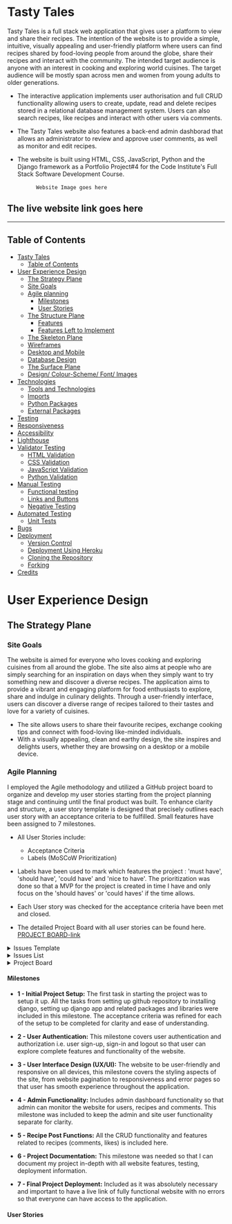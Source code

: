 # Tasty Tales

Tasty Tales is a full stack web application that gives user a platform to view and share their recipes. The intention of the website is to provide a simple, intuitive, visually appealing and user-friendly platform where users can find recipes shared by food-loving people from around the globe, share their recipes and interact with the community. The intended target audience is anyone with an interest in cooking and exploring world cuisines. The target audience will be mostly span across men and women from young adults to older generations.

- The interactive application implements user authorisation and full CRUD functionality allowing users to create, update, read and delete recipes stored in a relational database management system. Users can also search recipes, like recipes and interact with other users via comments.
- The Tasty Tales website also features a back-end admin dashborad that allows an administrator to review and approve user comments, as well as monitor and edit recipes.

- The website is built using HTML, CSS, JavaScript, Python and the Django framework as a Portfolio Project#4 for the Code Institute's Full Stack Software Development Course.

            Website Image goes here


## The live website link goes here

------

## Table of Contents

 - [Tasty Tales](#tasty-tales)
   - [Table of Contents](#table-of-contents)
 - [User Experience Design](#user-experience-design)
   - [The Strategy Plane](#the-strategy-plane)
    - [Site Goals](#site-goals)
    - [Agile planning](#agile-planning)
      - [Milestones](#milestones)
      - [User Stories](#user-stories)
   - [The Structure Plane](#the-structure-plane)
      - [Features](#features)
      - [Features Left to Implement](#features-left-to-implement)
   - [The Skeleton Plane](#the-skeleton-plane)
    - [Wireframes](#wireframes)
     - [Desktop and Mobile](#desktop-and-mobile)
    - [Database Design](#database-design)
   - [The Surface Plane](#the-surface-plane)
    - [Design/ Colour-Scheme/ Font/ Images](#design-colour-scheme-font-images)
 - [Technologies](#technologies)
   - [Tools and Technologies](#tools-and-technologies)
   - [Imports](#imports)
    - [Python Packages](#internal-packages)
    - [External Packages](#external-packages)
 - [Testing](#testing)
  - [Responsiveness](#responsiveness)
  - [Accessibility](#accessibility)
  - [Lighthouse](#lighthouse)
  - [Validator Testing](#validator-testing)
    - [HTML Validation](#html-validation)
    - [CSS Validation](#css-validation)
    - [JavaScript Validation](#javascript-validation)
    - [Python Validation](#python-validation)
  - [Manual Testing](#manual-testing)
    - [Functional testing](#functional-testing)
    - [Links and Buttons](#links-and-buttons)
    - [Negative Testing](#neagtive-testing)
  - [Automated Testing](#automated-testing)
    - [Unit Tests](#unit-tests)
 - [Bugs](#bugs)
 - [Deployment](#deployment)
   - [Version Control](#version-control)
   - [Deployment Using Heroku](#deployment-using-heroku)
   - [Cloning the Repository](#cloning-the-repository)
   - [Forking](#forking)
 - [Credits](#credits)


# User Experience Design

## The Strategy Plane

### Site Goals

The website is aimed for everyone who loves cooking and exploring cuisines from all around the globe. The site also aims at people who are simply searching for an inspiration on days when they simply want to try something new and discover a diverse recipes. The application aims to provide a vibrant and engaging platform for food enthusiasts to explore, share and indulge in culinary delights. Through a user-friendly interface, users can discover a diverse range of recipes tailored to their tastes and love for a variety of cuisines. 
- The site allows users to share their favourite recipes, exchange cooking tips and connect with food-loving like-minded individuals. 
- With a visually appealing, clean and earthy design, the site inspires and delights users, whether they are browsing on a desktop or a mobile device.


### Agile Planning

I employed the Agile methodology and utilized a GitHub project board to organize and develop my user stories starting from the project planning stage and continuing until the final product was built. To enhance clarity and structure, a user story template is designed that precisely outlines each user story with an acceptance criteria to be fulfilled. Small features have been assigned to 7 milestones.

- All User Stories include:
   - Acceptance Criteria
   - Labels (MoSCoW Prioritization)
- Labels have been used to mark which features the project : 'must have', 'should have', 'could have' and 'nice to have'. The prioritization was done so that a MVP for the project is created in time I have and only focus on the 'should haves' or 'could haves' if the time allows.
- Each User story was checked for the acceptance criteria have been met and closed.

- The detailed Project Board with all user stories can be found here. [PROJECT BOARD-link](https://github.com/gayatrig19/tasty-tales-website-pp4/projects?query=is%3Aopen)


<details><summary>Issues Template</summary>


![issue template](documentation/docs_images/issue_template.png)

</details>


<details><summary>Issues List</summary>


![issues](documentation/docs_images/issues_list.png)

</details>


<details><summary>Project Board</summary>


![project board](documentation/docs_images/project_board.png)

</details>


#### Milestones

- **1 - Initial Project Setup:**
  The first task in starting the project was to setup it up. All the tasks from setting up github repository to installing django, setting up django app and related packages and libraries were included in this milestone. The acceptance criteria was refined for each of the setup to be completed for clarity and ease of understanding. 

- **2 - User Authentication:**
This milestone covers user authentication and authorization i.e. user sign-up, sign-in and logout so that user can explore complete features and functionality of the website.

- **3 - User Interface Design (UX/UI):**
The website to be user-friendly and responsive on all devices, this milestone covers the styling aspects of the site, from website pagination to responsiveness and error pages so that user has smooth experience throughout the application.

- **4 - Admin Functionality:** 
Includes admin dashboard functionality so that admin can monitor the website for users, recipes and comments. This milestone was included to keep the admin and site user functionality separate for clarity. 
- **5 - Recipe Post Functions:**
All the CRUD functionality and features related to recipes (comments, likes) is included here.
- **6 - Project Documentation:**
This milestone was needed so that I can document my project in-depth with all website features, testing, deployment information.
- **7 - Final Project Deployment:**
Included as it was absolutely necessary and important to have a live link of fully functional website with no errors so that everyone can have access to the application.



#### User Stories













